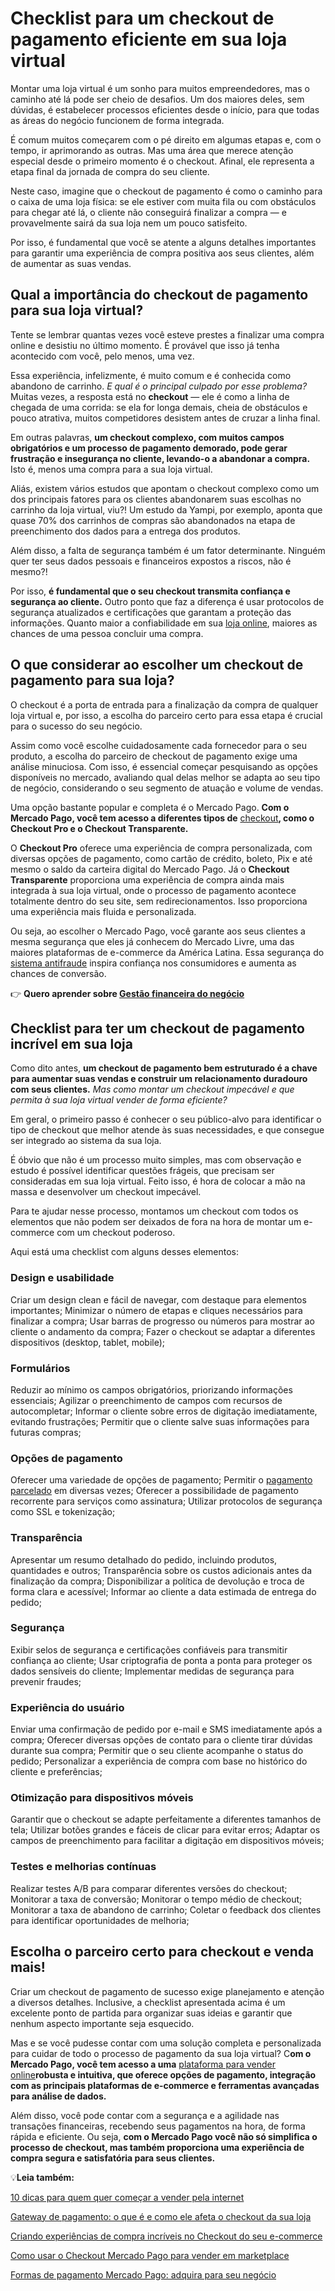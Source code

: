 # Checklist para um checkout de pagamento eficiente em sua loja virtual

Montar uma loja virtual é um sonho para muitos empreendedores, mas o caminho até lá pode ser cheio de desafios. Um dos maiores deles, sem dúvidas, é estabelecer processos eficientes desde o início, para que todas as áreas do negócio funcionem de forma integrada.

É comum muitos começarem com o pé direito em algumas etapas e, com o tempo, ir aprimorando as outras. Mas uma área que merece atenção especial desde o primeiro momento é o checkout. Afinal, ele representa a etapa final da jornada de compra do seu cliente.

Neste caso, imagine que o checkout de pagamento é como o caminho para o caixa de uma loja física: se ele estiver com muita fila ou com obstáculos para chegar até lá, o cliente não conseguirá finalizar a compra — e provavelmente sairá da sua loja nem um pouco satisfeito.

Por isso, é fundamental que você se atente a alguns detalhes importantes para garantir uma experiência de compra positiva aos seus clientes, além de aumentar as suas vendas.

## Qual a importância do checkout de pagamento para sua loja virtual?

Tente se lembrar quantas vezes você esteve prestes a finalizar uma compra online e desistiu no último momento. É provável que isso já tenha acontecido com você, pelo menos, uma vez.

Essa experiência, infelizmente, é muito comum e é conhecida como abandono de carrinho. *E qual é o principal culpado por esse problema?* Muitas vezes, a resposta está no **checkout** — ele é como a linha de chegada de uma corrida: se ela for longa demais, cheia de obstáculos e pouco atrativa, muitos competidores desistem antes de cruzar a linha final.

Em outras palavras, **um checkout complexo, com muitos campos obrigatórios e um processo de pagamento demorado, pode gerar frustração e insegurança no cliente, levando-o a abandonar a compra.** Isto é, menos uma compra para a sua loja virtual.

Aliás, existem vários estudos que apontam o checkout complexo como um dos principais fatores para os clientes abandonarem suas escolhas no carrinho da loja virtual, viu?! Um estudo da Yampi, por exemplo, aponta que quase 70% dos carrinhos de compras são abandonados na etapa de preenchimento dos dados para a entrega dos produtos.

Além disso, a falta de segurança também é um fator determinante. Ninguém quer ter seus dados pessoais e financeiros expostos a riscos, não é mesmo?!

Por isso, **é fundamental que o seu checkout transmita confiança e segurança ao cliente.** Outro ponto que faz a diferença é usar protocolos de segurança atualizados e certificações que garantam a proteção das informações. Quanto maior a confiabilidade em sua [loja online](https://meubolso.mercadopago.com.br/checkout-perfeito-para-loja-online), maiores as chances de uma pessoa concluir uma compra.

## O que considerar ao escolher um checkout de pagamento para sua loja?

O checkout é a porta de entrada para a finalização da compra de qualquer loja virtual e, por isso, a escolha do parceiro certo para essa etapa é crucial para o sucesso do seu negócio.

Assim como você escolhe cuidadosamente cada fornecedor para o seu produto, a escolha do parceiro de checkout de pagamento exige uma análise minuciosa. Com isso, é essencial começar pesquisando as opções disponíveis no mercado, avaliando qual delas melhor se adapta ao seu tipo de negócio, considerando o seu segmento de atuação e volume de vendas.

Uma opção bastante popular e completa é o Mercado Pago. **Com o Mercado Pago, você tem acesso a diferentes tipos de** [checkout](https://meubolso.mercadopago.com.br/checkout-mercado-pago)**, como o Checkout Pro e o Checkout Transparente.**

O **Checkout Pro** oferece uma experiência de compra personalizada, com diversas opções de pagamento, como cartão de crédito, boleto, Pix e até mesmo o saldo da carteira digital do Mercado Pago. Já o **Checkout Transparente** proporciona uma experiência de compra ainda mais integrada à sua loja virtual, onde o processo de pagamento acontece totalmente dentro do seu site, sem redirecionamentos. Isso proporciona uma experiência mais fluida e personalizada.

Ou seja, ao escolher o Mercado Pago, você garante aos seus clientes a mesma segurança que eles já conhecem do Mercado Livre, uma das maiores plataformas de e-commerce da América Latina. Essa segurança do [sistema antifraude](https://meubolso.mercadopago.com.br/por-que-o-sistema-antifraude-e-importante) inspira confiança nos consumidores e aumenta as chances de conversão.

👉 **Quero aprender sobre [Gestão financeira do negócio](https://meubolso.mercadopago.com.br/gestao-financeira)**

## Checklist para ter um checkout de pagamento incrível em sua loja

Como dito antes, **um checkout de pagamento bem estruturado é a chave para aumentar suas vendas e construir um relacionamento duradouro com seus clientes.** *Mas como montar um checkout impecável e que permita à sua loja virtual vender de forma eficiente?*

Em geral, o primeiro passo é conhecer o seu público-alvo para identificar o tipo de checkout que melhor atende às suas necessidades, e que consegue ser integrado ao sistema da sua loja.

É óbvio que não é um processo muito simples, mas com observação e estudo é possível identificar questões frágeis, que precisam ser consideradas em sua loja virtual. Feito isso, é hora de colocar a mão na massa e desenvolver um checkout impecável.

Para te ajudar nesse processo, montamos um checkout com todos os elementos que não podem ser deixados de fora na hora de montar um e-commerce com um checkout poderoso.

Aqui está uma checklist com alguns desses elementos:

### Design e usabilidade

 Criar um design clean e fácil de navegar, com destaque para elementos importantes;
 Minimizar o número de etapas e cliques necessários para finalizar a compra;
 Usar barras de progresso ou números para mostrar ao cliente o andamento da compra;
 Fazer o checkout se adaptar a diferentes dispositivos (desktop, tablet, mobile);

### Formulários

 Reduzir ao mínimo os campos obrigatórios, priorizando informações essenciais;
 Agilizar o preenchimento de campos com recursos de autocompletar;
 Informar o cliente sobre erros de digitação imediatamente, evitando frustrações;
 Permitir que o cliente salve suas informações para futuras compras;

### Opções de pagamento

 Oferecer uma variedade de opções de pagamento;
 Permitir o [pagamento parcelado](https://meubolso.mercadopago.com.br/pagamento-parcelado-no-e-commerce) em diversas vezes;
 Oferecer a possibilidade de pagamento recorrente para serviços como assinatura;
 Utilizar protocolos de segurança como SSL e tokenização;

### Transparência

 Apresentar um resumo detalhado do pedido, incluindo produtos, quantidades e outros;
 Transparência sobre os custos adicionais antes da finalização da compra;
 Disponibilizar a política de devolução e troca de forma clara e acessível;
 Informar ao cliente a data estimada de entrega do pedido;

### Segurança

 Exibir selos de segurança e certificações confiáveis para transmitir confiança ao cliente;
 Usar criptografia de ponta a ponta para proteger os dados sensíveis do cliente;
 Implementar medidas de segurança para prevenir fraudes;

### Experiência do usuário

 Enviar uma confirmação de pedido por e-mail e SMS imediatamente após a compra;
 Oferecer diversas opções de contato para o cliente tirar dúvidas durante sua compra;
 Permitir que o seu cliente acompanhe o status do pedido;
 Personalizar a experiência de compra com base no histórico do cliente e preferências;

### Otimização para dispositivos móveis

 Garantir que o checkout se adapte perfeitamente a diferentes tamanhos de tela;
 Utilizar botões grandes e fáceis de clicar para evitar erros;
 Adaptar os campos de preenchimento para facilitar a digitação em dispositivos móveis;

### Testes e melhorias contínuas

 Realizar testes A/B para comparar diferentes versões do checkout;
 Monitorar a taxa de conversão;
 Monitorar o tempo médio de checkout;
 Monitorar a taxa de abandono de carrinho;
 Coletar o feedback dos clientes para identificar oportunidades de melhoria;

## Escolha o parceiro certo para checkout e venda mais!

Criar um checkout de pagamento de sucesso exige planejamento e atenção a diversos detalhes. Inclusive, a checklist apresentada acima é um excelente ponto de partida para organizar suas ideias e garantir que nenhum aspecto importante seja esquecido.

Mas e se você pudesse contar com uma solução completa e personalizada para cuidar de todo o processo de pagamento da sua loja virtual? C**om o Mercado Pago, você tem acesso a uma** [plataforma para vender online](https://meubolso.mercadopago.com.br/qual-a-melhor-plataforma-para-vender-online)**robusta e intuitiva, que oferece opções de pagamento, integração com as principais plataformas de e-commerce e ferramentas avançadas para análise de dados.**

Além disso, você pode contar com a segurança e a agilidade nas transações financeiras, recebendo seus pagamentos na hora, de forma rápida e eficiente. Ou seja, **com o Mercado Pago você não só simplifica o processo de checkout, mas também proporciona uma experiência de compra segura e satisfatória para seus clientes.**

💡**Leia também:**

[10 dicas para quem quer começar a vender pela internet](https://meubolso.mercadopago.com.br/10-dicas-para-quem-quer-comecar-a-vender-online)

[Gateway de pagamento: o que é e como ele afeta o checkout da sua loja](https://meubolso.mercadopago.com.br/gateway-de-pagamento-checkout)

[Criando experiências de compra incríveis no Checkout do seu e-commerce](https://meubolso.mercadopago.com.br/criando-experiencias-de-compra-incriveis-no-seu-e-commerce)

[Como usar o Checkout Mercado Pago para vender em marketplace](https://meubolso.mercadopago.com.br/checkout-mercado-pago-vender-em-marketplace)

[Formas de pagamento Mercado Pago: adquira para seu negócio](https://meubolso.mercadopago.com.br/formas-de-pagamento-mercado-pago-para-seu-negocio)
